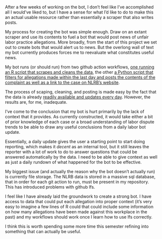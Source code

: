 
After a few weeks of working on the bot, I don’t feel like I’ve accomplished all I would’ve liked to, but I have a sense for what I’d like to do to make this an actual usable resource rather than essentially a scraper that also writes posts.

My process for creating the bot was simple enough.  Draw on an extant scraper and use its contents to fuel a bot that would post news of unfair labor practice allegations.  More broadly, from the start of this project we set out to create bots that would alert us to news.  But the overlong wall of text my bot currently produces forces me to reevaluate what constitutes useful news.  

My bot runs (or should run) from two github action workflows, [one running an R script that scrapes and cleans the data](https://github.com/invisibae/slack_bot/blob/main/.github/workflows/r_nlrb_bot.yml), the other [a Python script that filters for allegations made within the last day and posts the contents of the complaint as well as a link to the case on NLRB’s website](https://github.com/invisibae/slack_bot/blob/main/.github/workflows/python_nlrb.yml).  

The process of scaping, cleaning, and posting is made easy by the fact that the data is already [readily available and updates every day](https://github.com/labordata/nlrb-data).  However, the results are, for me, inadequate.  

I’ve come to the conclusion that my bot is hurt primarily by the lack of context that it provides.  As currently constructed, it would take either a bit of prior knowledge of each case or a broad understanding of labor dispute trends to be able to draw any useful conclusions from a daily labor bot update.

Essentially, a daily update gives the user a starting point to start doing reporting, which makes it _decent_ as an internal tool, but it still leaves the reporter with a lot of work to do to answer questions that could be answered automatically by the data.  I need to be able to give context as well as just a daily rundown of what happened for the bot to be effective.  

My biggest issue (and actually the reason why the bot doesn’t actually run) is currently file storage.  The NLRB data is stored in a massive sql database, that in order for each git action to run, must be present in my repository.  This has introduced problems with github lfs.   

I feel like I have already laid the groundwork to create a strong bot.  I have access to data that could put each allegation into proper context (it’s very easy to imagine a few lines of R could that could include some information on how many allegations have been made against this workplace in the past) and my workflows should work once I learn how to use lfs correctly.  

I think this is worth spending some more time this semester refining into something that can actually be useful.  
